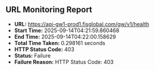 ## URL Monitoring Report

- **URL:** https://api-gw1-prod1.fisglobal.com/gw/v1/health
- **Start Time:** 2025-09-14T04:21:59.860468
- **End Time:** 2025-09-14T04:22:00.158629
- **Total Time Taken:** 0.298161 seconds
- **HTTP Status Code:** 403
- **Status:** Failure
- **Failure Reason:** HTTP Status Code: 403
